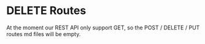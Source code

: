 # DELETE Routes

At the moment our REST API only support GET, so the POST / DELETE / PUT routes md files will be empty.